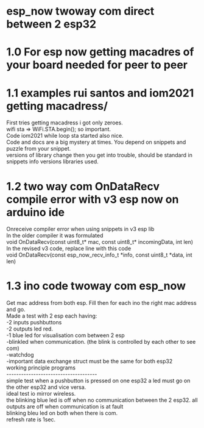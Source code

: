 # esp_now twoway com direct between 2 esp32
# 1.0 For esp now getting macadres of your board needed for peer to peer <br>
# 1.1 examples rui santos and iom2021 getting macadress/
First tries getting macadress i got only zeroes. <br>
wifi sta => WiFi.STA.begin(); so important.<br>
Code iom2021 while loop sta started also nice.<br>
Code and docs are a big mystery at times. You depend on snippets and puzzle from your snippet.<br>
versions of library change then you get into trouble, should be standard in snippets info versions libraries used.<br>
# 1.2 two way com OnDataRecv compile error with v3 esp now on arduino ide
Onreceive compiler error when using snippets in v3 esp lib <br>
In the older compiler it was formulated <br>
void OnDataRecv(const uint8_t* mac, const uint8_t* incomingData, int len) <br>
In the revised v3 code, replace line with this code <br>
void OnDataRecv(const esp_now_recv_info_t *info, const uint8_t *data, int len) <br>
# 1.3 ino code twoway com esp_now 
Get mac address from both esp. Fill then for each ino the right mac address and go. <br>
Made a test with 2 esp each having: <br>
-2 inputs pushbuttons <br>
-2 outputs led red. <br>
-1 blue led for visualisation com between 2 esp <br>
    -blinkled when communication. (the blink is controlled by each other to see com) <br>
-watchdog <br>
-important data exchange struct must be the same for both esp32 <br>
working principle programs <br>
-------------------------------------<br>
simple test when a pushbutton is pressed on one esp32 a led must go on the other esp32 and vice versa. <br>
ideal test io mirror wireless.<br>
the blinking blue led is off when no communication between the 2 esp32. all outputs are off when communication is at fault <br>
blinking bleu led on both when there is com.<br>
refresh rate is 1sec.



